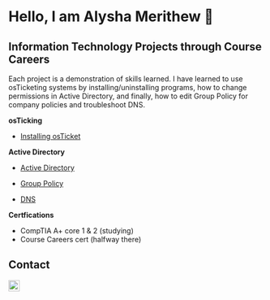 <h1>Hello, I am Alysha Merithew 🤗</h1> 

<h2>Information Technology Projects through Course Careers</h2>

Each project is a demonstration of skills learned. I have learned to use osTicketing systems by installing/uninstalling programs, how to change permissions in Active Directory, and finally, how to edit Group Policy for company policies and troubleshoot DNS.

<b>osTicking</b>
 - [Installing osTicket](https://github.com/AlyshaM-09/osTicketing-Prerequisites) 


<b>Active Directory</b>

 - [Active Directory](https://github.com/AlyshaM-09/Active-Directory)

 - [Group Policy](https://github.com/AlyshaM-09/Group-Policy)

 - [DNS](https://github.com/AlyshaM-09/DNS)

<b>Certfications</b>
- CompTIA A+ core 1 & 2 (studying)
- Course Careers cert (halfway there)

<h2>Contact </h2>

[<img align="left" alt="AlyshaMerithew | Linkedin" width="22px" src="https://cdn.jsdelivr.net/npm/simple-icons@3/icons/linkedin.svg" />][linkedin]

[linkedin]: https://www.linkedin.com/in/alysha-merithew-5dh3t6j113ba418b

